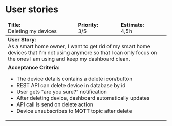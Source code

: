 # User stories

<table>
  <thead>
    <tr>
      <td><b>Title:</b> <br>Deleting my devices</td>
      <td><b>Priority:</b> <br> 3/5</td>
      <td><b>Estimate:</b> <br> 4,5h</td>
    </tr>
  </thead>
  <tbody>
    <tr>
      <td colspan="3">
        <b>User Story:</b><br> 
        As a smart home owner,
        I want to get rid of my smart home devices that I'm not using anymore
        so that I can only focus on the ones I am using and keep my dashboard clean.</td>
    </tr>
    <tr>
      <td colspan="3">
        <b>Acceptance Criteria:</b><br>
          <ul>
            <li>The device details contains a delete icon/button</li>
            <li>REST API can delete device in database by id</li>
            <li>User gets "are you sure?" notification</li>
            <li>After deleting device, dashboard automatically updates</li>
            <li>API call is send on delete action</li>
            <li>Device unsubscribes to MQTT topic after delete</li>
          </ul>
        </td>
    </tr>
  </tbody>
</table>

